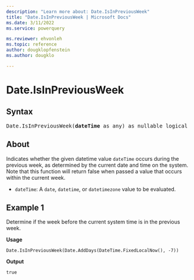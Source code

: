 ```yaml
---
description: "Learn more about: Date.IsInPreviousWeek"
title: "Date.IsInPreviousWeek | Microsoft Docs"
ms.date: 3/11/2022
ms.service: powerquery

ms.reviewer: ehvonleh
ms.topic: reference
author: dougklopfenstein
ms.author: dougklo

---
```

# Date.IsInPreviousWeek

## Syntax

<pre>
Date.IsInPreviousWeek(<b>dateTime</b> as any) as nullable logical
</pre>

## About

Indicates whether the given datetime value `dateTime` occurs during the previous week, as determined by the current date and time on the system. Note that this function will return false when passed a value that occurs within the current week.

* `dateTime`: A `date`, `datetime`, or `datetimezone` value to be evaluated.

## Example 1

Determine if the week before the current system time is in the previous week.

**Usage**

```powerquery-m
Date.IsInPreviousWeek(Date.AddDays(DateTime.FixedLocalNow(), -7))
```

**Output**

`true`
